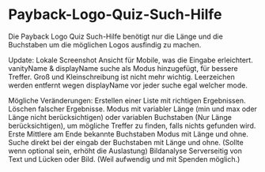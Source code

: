 # Payback-Logo-Quiz-Such-Hilfe
Die Payback Logo Quiz Such-Hilfe benötigt nur die Länge und die Buchstaben um die möglichen Logos ausfindig zu machen.

Update:
Lokale Screenshot Ansicht für Mobile, was die Eingabe erleichtert.
vanityName & displayName suche als Modus hinzugefügt, für bessere Treffer.
Groß und Kleinschreibung ist nicht mehr wichtig.
Leerzeichen werden entfernt wegen displayName vor jeder suche egal welcher mode.

Mögliche Veränderungen:
Erstellen einer Liste mit richtigen Ergebnissen.
Löschen falscher Ergebnisse.
Modus mit variabler Länge (min und max oder Länge nicht berücksichtigen) oder variablen Buchstaben (Nur Länge berücksichtigen), um mögliche Treffer zu finden, falls nichts gefunden wird.
Erste Mittlere am Ende bekannte Buchstaben Modus mit Länge und ohne.
Suche direkt bei der eingab der Buchstaben mit Länge und ohne. (Sollte wenn optional sein, erhöht die Auslastung)
Bildanalyse Serverseitig von Text und Lücken oder Bild. (Weil aufwendig und mit Spenden möglich.)

